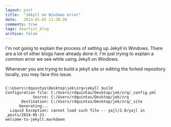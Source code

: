 ```yaml
---
layout: post
title:  "Jekyll on Windows error"
date:   2014-01-02 21:30:26
comments: true
tags: dxartist_blog
archive: false
---
```

I'm not going to explain the process of setting up Jekyll in Windows. There are a lot of other blogs have already done it. I'm just trying to explain a common error we see while using Jekyll on Windows.

Whenever you are trying to build a jekyll site or editing the forked repository locally, you may face this issue.

<code>
C:\Users\rdquintas\Desktop\jek\zrq>jekyll build
Configuration file: C:/Users/rdquintas/Desktop/jek/zrq/_config.yml
            Source: C:/Users/rdquintas/Desktop/jek/zrq
       Destination: C:/Users/rdquintas/Desktop/jek/zrq/_site
      Generating...
  Liquid Exception: cannot load such file -- yajl/2.0/yajl in _posts/2014-05-21-
welcome-to-jekyll.markdown
</code>
